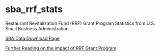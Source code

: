 # sba_rrf_stats
Restaurant Revitalization Fund (RRF) Grant Program Statistics from U.S. Small Business Administration

[SBA Data Download Page](https://data.sba.gov/dataset/rrf-foia/resource/611f26df-0de0-427d-adb1-3bb91c8e8846)

[Further Reading on the impact of RRF Grant Program](https://www.nrn.com/fast-casual/here-s-who-received-largest-restaurant-revitalization-fund-grants)
